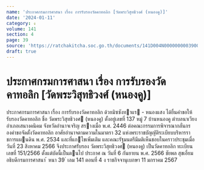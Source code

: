 ```yaml
---
name: 'ประกาศกรมการศาสนา เรื่อง การรับรองวัดคาทอลิก [วัดพระวิสุทธิวงศ์ (หนองคู)]'
date: '2024-01-11'
category: ง
volume: 141
section: 4
page: 39
source: 'https://ratchakitcha.soc.go.th/documents/141D004N0000000003900.pdf'
draft: true
---
```


# ประกาศกรมการศาสนา เรื่อง การรับรองวัดคาทอลิก [วัดพระวิสุทธิวงศ์ (หนองคู)]

ประกาศกรมการศาสนา เรื่อง การรับรองวัดคาทอลิก ด้วยมิซซังทาแร - หนองแสง ได้ยื่นคําขอให้รับรองวัดคาทอลิก ชื่อ วัดพระวิสุทธิวงศ (หนองคู) ตั้งอยู่เลขที่ 137 หมู่ 7 บ้านหนองคู ตําบลนาเวียง อําเภอเสนางคนิคม จังหวัดอํานาจเจริญ สรางเมื่อ พ.ศ. 2446 ต่อคณะกรรมการพิจารณากลั่นกรองคําขอจัดตั้งวัดคาทอลิก อาศัยอํานาจตามความในมาตรา 32 แห่งพระราชบัญญัติระเบียบบริหารราชการแผนดิน พ.ศ. 2534 และที่แกไขเพิ่มเติม และคณะรัฐมนตรีมีมติเห็นชอบในคราวประชุมเมื่อวันที่ 23 สิงหาคม 2566 จึงประกาศรับรอง วัดพระวิสุทธิวงศ (หนองคู) เป็นวัดคาทอลิก ทะเบียนเลขที่ 151/2566 ตั้งแต่บัดนี้เป็นตนไป ประกาศ ณ วันที่ 6 กันยายน พ.ศ. 2566 ชัยพล สุขเอี่ยม อธิบดีกรมการศาสนา ้ หนา 39 ่ เลม 141 ตอนที่ 4 ง ราชกิจจานุเบกษา 11 มกราคม 2567
